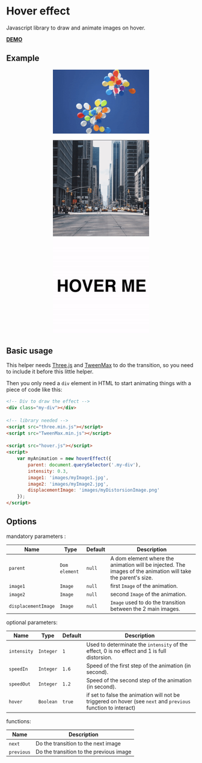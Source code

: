 # Hover effect

Javascript library to draw and animate images on hover.

[**DEMO**](https://robindelaporte.fr/hover/)

<!-- [**TUTORIAL**](https://tympanus.net/codrops/2018/02/21/animated-fragment-slideshow/) -->

## Example
<p align="center">  
    <img alt="example 1" src="gifs/balloon.gif" width="256">
</p>
<p align="center">  
    <!-- <img alt="example 1" src="gifs/balloon.gif" width="256"> -->
    <img alt="example 2" src="gifs/ny.gif" width="256">
    <img alt="example 3" src="gifs/hover.gif" width="256">
</p>

## Basic usage

This helper needs [Three.js](https://threejs.org) and [TweenMax](https://greensock.com/) to do the transition, so you need to include it before this little helper.

Then you only need a `div` element in HTML to start animating things with a piece of code like this:

```html
<!-- Div to draw the effect -->
<div class="my-div"></div>

<!-- library needed -->
<script src="three.min.js"></script>
<script src="TweenMax.min.js"></script>

<script src="hover.js"></script>
<script>
    var myAnimation = new hoverEffect({
        parent: document.querySelector('.my-div'),
        intensity: 0.3,
        image1: 'images/myImage1.jpg',
        image2: 'images/myImage2.jpg',
        displacementImage: 'images/myDistorsionImage.png'
    });
</script>
```


## Options

mandatory parameters :

| Name                    | Type                    | Default         | Description |
|-------------------------|-------------------------|-----------------|-------------|
|`parent`                 | `Dom element`   | `null`          | A dom element where the animation will be injected. The images of the animation will take the parent's size. |
|`image1`                  | `Image`      | `null`            | first `Image` of the animation. |
|`image2`                  | `Image`      | `null`            | second `Image` of the animation. |
|`displacementImage`                  | `Image`      | `null`            | `Image` used to do the transition between the 2 main images. |

optional parameters:

| Name                    | Type                    | Default         | Description |
|-------------------------|-------------------------|-----------------|-------------|
|`intensity`                      | `Integer`   | `1`             | Used to determinate the `intensity` of the effect, 0 is no effect and 1 is full distorsion. |
|`speedIn`                      | `Integer`   | `1.6`             | Speed of the first step of the animation (in second). |
|`speedOut`                      | `Integer`   | `1.2`             | Speed of the second step of the animation (in second). |
|`hover`                      | `Boolean`   | `true`             | if set to false the animation will not be triggered on hover (see `next` and `previous` function to interact) |

functions:

| Name                    | Description             |
|-------------------------|-------------------------|
|`next`                   | Do the transition to the next image |
|`previous`               | Do the transition to the previous image |
